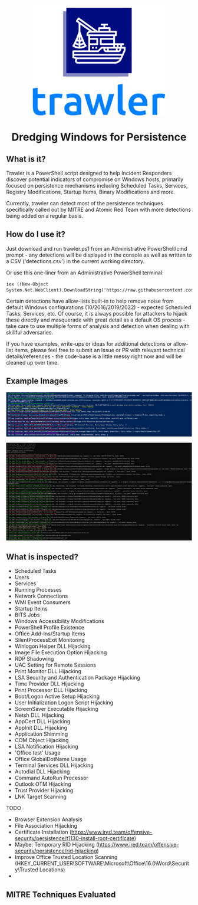 <p align="center">
<img src="logo.png" height="300">
</p>
<h1 align="center">
Dredging Windows for Persistence 
</h1>

## What is it?

Trawler is a PowerShell script designed to help Incident Responders discover potential indicators of compromise on Windows hosts, primarily focused on persistence mechanisms including Scheduled Tasks, Services, Registry Modifications, Startup Items, Binary Modifications and more.

Currently, trawler can detect most of the persistence techniques specifically called out by MITRE and Atomic Red Team with more detections being added on a regular basis.

## How do I use it?
Just download and run trawler.ps1 from an Administrative PowerShell/cmd prompt - any detections will be displayed in the console as well as written to a CSV ('detections.csv') in the current working directory.

Or use this one-liner from an Administrative PowerShell terminal:
```
iex ((New-Object System.Net.WebClient).DownloadString('https://raw.githubusercontent.com/joeavanzato/Trawler/main/trawler.ps1'))
```

Certain detections have allow-lists built-in to help remove noise from default Windows configurations (10/2016/2019/2022) - expected Scheduled Tasks, Services, etc.  Of course, it is always possible for attackers to hijack these directly and masquerade with great detail as a default OS process - take care to use multiple forms of analysis and detection when dealing with skillful adversaries.

If you have examples, write-ups or ideas for additional detections or allow-list items, please feel free to submit an Issue or PR with relevant technical details/references - the code-base is a little messy right now and will be cleaned up over time.

## Example Images
<p align="center">
<img src="sample.PNG">
</p>
<p align="center">
<img src="sample2.PNG">
</p>


## What is inspected?

* Scheduled Tasks
* Users
* Services
* Running Processes
* Network Connections
* WMI Event Consumers
* Startup Items
* BITS Jobs
* Windows Accessibility Modifications
* PowerShell Profile Existence
* Office Add-Ins/Startup Items
* SilentProcessExit Monitoring
* Winlogon Helper DLL Hijacking
* Image File Execution Option Hijacking
* RDP Shadowing
* UAC Setting for Remote Sessions
* Print Monitor DLL Hijacking
* LSA Security and Authentication Package Hijacking
* Time Provider DLL Hijacking
* Print Processor DLL Hijacking
* Boot/Logon Active Setup Hijacking
* User Initialization Logon Script Hijacking
* ScreenSaver Executable Hijacking
* Netsh DLL Hijacking
* AppCert DLL Hijacking
* AppInit DLL Hijacking
* Application Shimming
* COM Object Hijacking
* LSA Notification Hijacking
* 'Office test' Usage
* Office GlobalDotName Usage
* Terminal Services DLL Hijacking
* Autodial DLL Hijacking
* Command AutoRun Processor
* Outlook OTM Hijacking
* Trust Provider Hijacking
* LNK Target Scanning

TODO
* Browser Extension Analysis
* File Association Hijacking
* Certificate Installation (https://www.ired.team/offensive-security/persistence/t1130-install-root-certificate)
* Maybe: Temporary RID Hijacking (https://www.ired.team/offensive-security/persistence/rid-hijacking)
* Improve Office Trusted Location Scanning (HKEY_CURRENT_USER\SOFTWARE\Microsoft\Office\16.0\Word\Security\Trusted Locations)
* 

## MITRE Techniques Evaluated

